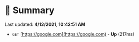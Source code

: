 # 📖 Summary
Last updated: **4/12/2021, 10:42:51 AM**

- `GET` [https://google.com](https://google.com) - **Up** (217ms)
